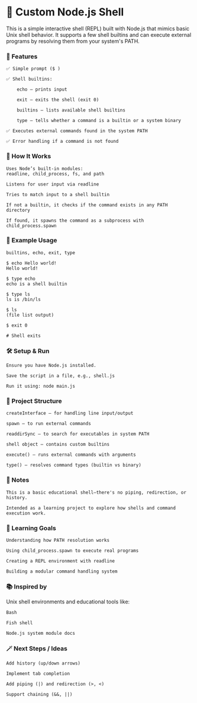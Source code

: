 # 🐚 Custom Node.js Shell

This is a simple interactive shell (REPL) built with Node.js that mimics basic Unix shell behavior. It supports a few shell builtins and can execute external programs by resolving them from your system's PATH.

### 🚀 Features

    ✅ Simple prompt ($ )

    ✅ Shell builtins:

        echo – prints input

        exit – exits the shell (exit 0)

        builtins – lists available shell builtins

        type – tells whether a command is a builtin or a system binary

    ✅ Executes external commands found in the system PATH

    ✅ Error handling if a command is not found

### 🧠 How It Works

    Uses Node’s built-in modules:
    readline, child_process, fs, and path

    Listens for user input via readline

    Tries to match input to a shell builtin

    If not a builtin, it checks if the command exists in any PATH directory

    If found, it spawns the command as a subprocess with child_process.spawn

### 🔧 Example Usage

```$ builtins
builtins, echo, exit, type
```

```
$ echo Hello world!
Hello world!
```

```
$ type echo
echo is a shell builtin
```

```
$ type ls
ls is /bin/ls
```

```
$ ls
(file list output)
```

```
$ exit 0

# Shell exits
```

### 🛠️ Setup & Run

    Ensure you have Node.js installed.

    Save the script in a file, e.g., shell.js

    Run it using: node main.js

### 📂 Project Structure

    createInterface – for handling line input/output

    spawn – to run external commands

    readdirSync – to search for executables in system PATH

    shell object – contains custom builtins

    execute() – runs external commands with arguments

    type() – resolves command types (builtin vs binary)

### 📌 Notes

    This is a basic educational shell—there's no piping, redirection, or history.

    Intended as a learning project to explore how shells and command execution work.

### 🧠 Learning Goals

    Understanding how PATH resolution works

    Using child_process.spawn to execute real programs

    Creating a REPL environment with readline

    Building a modular command handling system

### 📚 Inspired by

Unix shell environments and educational tools like:

    Bash

    Fish shell

    Node.js system module docs

### 🪄 Next Steps / Ideas

    Add history (up/down arrows)

    Implement tab completion

    Add piping (|) and redirection (>, <)

    Support chaining (&&, ||)
